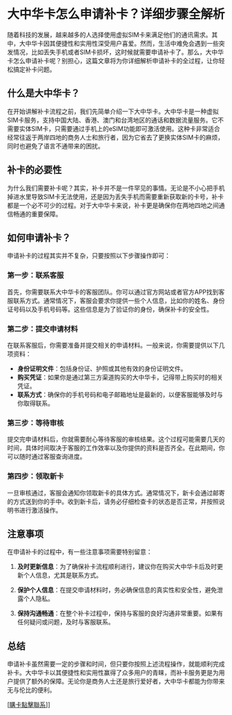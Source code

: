 # 大中华卡怎么申请补卡？详细步骤全解析

随着科技的发展，越来越多的人选择使用虚拟SIM卡来满足他们的通讯需求。其中，大中华卡因其便捷性和实用性深受用户喜爱。然而，生活中难免会遇到一些突发情况，比如丢失手机或者SIM卡损坏，这时候就需要申请补卡了。那么，大中华卡怎么申请补卡呢？别担心，这篇文章将为你详细解析申请补卡的全过程，让你轻松搞定补卡问题。

## 什么是大中华卡？

在开始讲解补卡流程之前，我们先简单介绍一下大中华卡。大中华卡是一种虚拟SIM卡服务，支持中国大陆、香港、澳门和台湾地区的通话和数据流量服务。它不需要实体SIM卡，只需要通过手机上的eSIM功能即可激活使用。这种卡非常适合经常往返于两岸四地的商务人士和旅行者，因为它省去了更换实体SIM卡的麻烦，同时也避免了语言不通带来的困扰。

## 补卡的必要性

为什么我们需要补卡呢？其实，补卡并不是一件罕见的事情。无论是不小心把手机掉进水里导致SIM卡无法使用，还是因为丢失手机而需要重新获取新的卡号，补卡都是一个必不可少的过程。对于大中华卡来说，补卡更是确保你在两地四地之间通信畅通的重要保障。

## 如何申请补卡？

申请补卡的过程其实并不复杂，只要按照以下步骤操作即可：

### 第一步：联系客服

首先，你需要联系大中华卡的客服团队。你可以通过官方网站或者官方APP找到客服联系方式。通常情况下，客服会要求你提供一些个人信息，比如你的姓名、身份证号码以及手机号码等。这些信息是为了验证你的身份，确保补卡的安全性。

### 第二步：提交申请材料

在联系客服后，你需要准备并提交相关的申请材料。一般来说，你需要提供以下几项资料：

- **身份证明文件**：包括身份证、护照或其他有效的身份证明文件。
- **购买凭证**：如果你是通过第三方渠道购买的大中华卡，记得带上购买时的相关凭证。
- **联系方式**：确保你的手机号码和电子邮箱地址是最新的，以便客服能够及时与你取得联系。

### 第三步：等待审核

提交完申请材料后，你就需要耐心等待客服的审核结果。这个过程可能需要几天的时间，具体时间取决于客服的工作效率以及你提供的资料是否齐全。在此期间，你可以随时通过客服查询进度。

### 第四步：领取新卡

一旦审核通过，客服会通知你领取新卡的具体方式。通常情况下，新卡会通过邮寄的方式送到你的手中。收到新卡后，请务必仔细检查卡的状态是否正常，并按照说明书进行激活操作。

## 注意事项

在申请补卡的过程中，有一些注意事项需要特别留意：

1. **及时更新信息**：为了确保补卡流程顺利进行，建议你在购买大中华卡后及时更新个人信息，尤其是联系方式。
   
2. **保护个人信息**：在提交申请材料时，务必确保信息的真实性和安全性，避免泄露个人隐私。

3. **保持沟通畅通**：在整个补卡过程中，保持与客服的良好沟通非常重要。如果有任何疑问或问题，及时与客服联系。

## 总结

申请补卡虽然需要一定的步骤和时间，但只要你按照上述流程操作，就能顺利完成补卡。大中华卡以其便捷性和实用性赢得了众多用户的青睐，而补卡服务更是为用户提供了额外的保障。无论你是商务人士还是旅行爱好者，大中华卡都能为你带来无与伦比的便利。

[[購卡點擊聯系](https://t.me/s/esim1088)]]